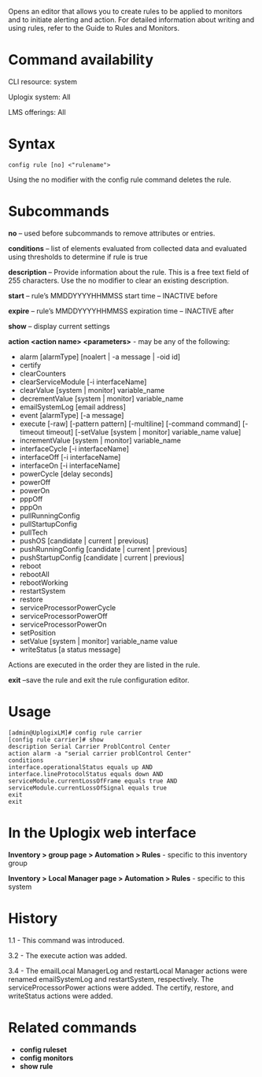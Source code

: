 <!-- 5.4 -->

Opens an editor that allows you to create rules to be applied to monitors and to initiate alerting and action. For detailed information about writing and using rules, refer to the Guide to Rules and Monitors.

# Command availability

CLI resource: system

Uplogix system: All

LMS offerings: All

# Syntax 

```
config rule [no] <"rulename">
```

Using the no modifier with the config rule command deletes the rule.

# Subcommands 

**no** – used before subcommands to remove attributes or entries.

**conditions** – list of elements evaluated from collected data and evaluated using thresholds to determine if rule is true

**description** – Provide information about the rule. This is a free text field of 255 characters. Use the no modifier to clear an existing description.

**start** – rule’s MMDDYYYYHHMMSS start time – INACTIVE before

**expire** – rule’s MMDDYYYYHHMMSS expiration time – INACTIVE after

**show** – display current settings

**action &lt;action name&gt; &lt;parameters&gt;** - may be any of the following:

-   alarm [alarmType] [noalert | -a message | -oid id]
- 	certify
- 	clearCounters
- 	clearServiceModule [-i interfaceName]
- 	clearValue [system | monitor] variable_name
- 	decrementValue [system | monitor] variable_name
- 	emailSystemLog [email address]
- 	event [alarmType] [-a message]
- 	execute [-raw] [-pattern pattern] [-multiline] [-command command] [-timeout timeout] [-setValue [system | monitor] variable_name value]
- 	incrementValue [system | monitor] variable_name
- 	interfaceCycle [-i interfaceName]
- 	interfaceOff [-i interfaceName]
- 	interfaceOn [-i interfaceName]
- 	powerCycle [delay seconds]
- 	powerOff
- 	powerOn
- 	pppOff
- 	pppOn
- 	pullRunningConfig
- 	pullStartupConfig
- 	pullTech
- 	pushOS [candidate | current | previous]
- 	pushRunningConfig [candidate | current | previous]
- 	pushStartupConfig [candidate | current | previous]
- 	reboot
- 	rebootAll
- 	rebootWorking
- 	restartSystem
- 	restore
- 	serviceProcessorPowerCycle
- 	serviceProcessorPowerOff
- 	serviceProcessorPowerOn
- 	setPosition
- 	setValue [system | monitor] variable_name value
- 	writeStatus [a status message]

Actions are executed in the order they are listed in the rule.

**exit** –save the rule and exit the rule configuration editor.

# Usage 

```
[admin@UplogixLM]# config rule carrier
[config rule carrier]# show
description Serial Carrier ProblControl Center
action alarm -a "serial carrier problControl Center"
conditions
interface.operationalStatus equals up AND
interface.lineProtocolStatus equals down AND
serviceModule.currentLossOfFrame equals true AND
serviceModule.currentLossOfSignal equals true
exit
exit
```

# In the Uplogix web interface

**Inventory > group page > Automation > Rules** - specific to this inventory group

**Inventory > Local Manager page > Automation > Rules** - specific to this system

# History 

1.1 - This command was introduced.

3.2 - The execute action was added.

3.4 - The emailLocal ManagerLog and restartLocal Manager actions were renamed emailSystemLog and restartSystem, respectively. The serviceProcessorPower actions were added. The certify, restore, and writeStatus actions were added.

# Related commands 

- **config ruleset**
- **config monitors**
- **show rule**